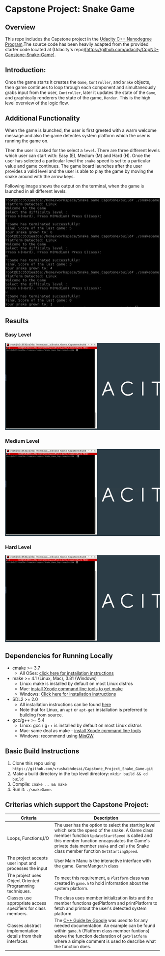 
# Capstone Project: Snake Game

## Overview

This repo includes the Capstone project in the [Udacity C++ Nanodegree Program](https://www.udacity.com/course/c-plus-plus-nanodegree--nd213).The source code has been heavily adapted from the provided starter code located at (Udacity's repo)[https://github.com/udacity/CppND-Capstone-Snake-Game].


## Introduction:
Once the game starts it creates the `Game`, `Controller`, and `Snake` objects, then game continues to loop through each component and simultaneously grabs input from the user, `Controller`, later it updates the state of the `Game`, and graphically renderers the state of the game, `Render`. This is the high level overview of the logic flow.

## Additional Functionality

When the game is launched, the user is first greeted with a warm welcome message and also the game detectes system platform which the user is running the game on.

Then the user is asked for the select a `level`. There are three different levels which user can start with: Easy (E), Medium (M) and Hard (H). Once the user has selected a particular level the `snake` speed is set to a particular  value and game continues. The game board launches after the user provides a valid level and the user is able to play the game by moving the snake around with the arrow keys.

Following image shows the output on the terminal, when the game is launched in all different levels.  

<img src = "results/output.png"/>



## Results

### Easy Level
<img src="results/Easy_level.gif"/>

### Medium Level
<img src="results/Medium_level.gif"/>

### Hard Level
<img src="results/Hard_level.gif"/>

## Dependencies for Running Locally

- cmake >= 3.7
  - All OSes: [click here for installation instructions](https://cmake.org/install/)
- make >= 4.1 (Linux, Mac), 3.81 (Windows)
  - Linux: make is installed by default on most Linux distros
  - Mac: [install Xcode command line tools to get make](https://developer.apple.com/xcode/features/)
  - Windows: [Click here for installation instructions](http://gnuwin32.sourceforge.net/packages/make.htm)
- SDL2 >= 2.0
  - All installation instructions can be found [here](https://wiki.libsdl.org/Installation)
  - Note that for Linux, an `apt` or `apt-get` installation is preferred to building from source.
- gcc/g++ >= 5.4
  - Linux: gcc / g++ is installed by default on most Linux distros
  - Mac: same deal as make - [install Xcode command line tools](https://developer.apple.com/xcode/features/)
  - Windows: recommend using [MinGW](http://www.mingw.org/)

## Basic Build Instructions

1. Clone this repo using `https://github.com/vrushabhdesai/Capstone_Project_Snake_Game.git`
2. Make a build directory in the top level directory: `mkdir build && cd build`
3. Compile: `cmake .. && make`
4. Run it: `./snakeGame`.

## Criterias which support the Capstone Project:

|Criteria| Description|
|--------|------------|
|Loops, Functions,I/O |The user has the option to select the starting level which sets the speed of the snake. A Game class member function `UpdateStartSpeed` is called and this member function encapsulates the Game's private data member `snake` and calls the Snake class member function `SetStartingSpeed`.|
|The project accepts user input and processes the input| User Main Manu is the interactive interface with the game. GameManger.h class|
|The project uses Object Oriented Programming techniques.|To meet this requirement, a `Platform` class was created in `game.h` to hold information about the system platform.|
|Classes use appropriate access specifiers for class members.|The class uses member initialization lists and the member functions getPlatform and printPlatform to fetch and printout the user's detected system platform.|
|Classes abstract implementation details from their interfaces|The [C++ Guide by Google](https://google.github.io/styleguide/cppguide.html#Function_Comments) was used to for any needed documentation. An example can be found within `game.h` (Platform class member funtions) above the function declaration of `getPlatform` where a simple comment is used to describe what the function does.|
